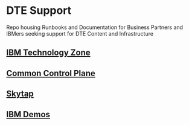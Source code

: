# DTE Support  

Repo housing Runbooks and Documentation for Business Partners and IBMers seeking support for DTE Content and Infrastructure

## [IBM Technology Zone](https://github.com/IBM/dte-support-public/tree/main/IBM-Technology-Zone)

## [Common Control Plane]()

## [Skytap]()

## [IBM Demos]()
